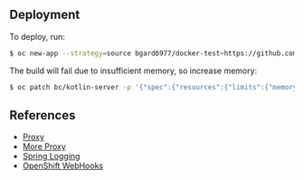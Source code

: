 
## Deployment

To deploy, run:

```sh
$ oc new-app --strategy=source bgard6977/docker-test~https://github.com/bgard6977/kotlin-server
```

The build will fail due to insufficient memory, so increase memory:

```sh
$ oc patch bc/kotlin-server -p '{"spec":{"resources":{"limits":{"memory":"1Gi"}}}}'
```

## References

- [Proxy](https://juristr.com/blog/2016/11/configure-proxy-api-angular-cli/)
- [More Proxy](https://github.com/angular/angular-cli/blob/master/docs/documentation/stories/proxy.md)
- [Spring Logging](https://www.javadevjournal.com/spring/log-incoming-requests-spring/)
- [OpenShift WebHooks](https://docs.openshift.com/container-platform/3.5/dev_guide/builds/triggering_builds.html)